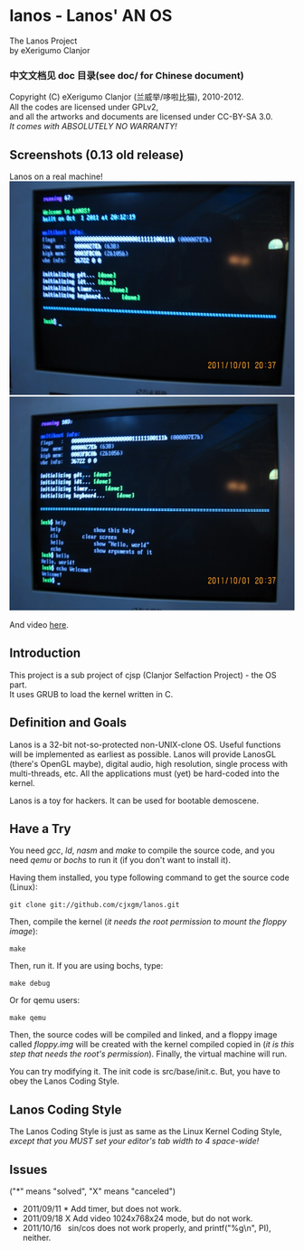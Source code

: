 lanos - Lanos' AN OS
======================================================================
The Lanos Project<br>
by eXerigumo Clanjor

<h3>中文文档见 doc 目录(see doc/ for Chinese document)</h3>

Copyright (C) eXerigumo Clanjor (兰威举/哆啦比猫), 2010-2012.<br>
All the codes are licensed under GPLv2,<br>
and all the artworks and documents are licensed under CC-BY-SA 3.0.<br>
*It comes with ABSOLUTELY NO WARRANTY!*

Screenshots (0.13 old release)
------------------------------------------------------------
Lanos on a real machine!<br>
![](https://github.com/cjxgm/lanos/raw/master/screenshots/01.jpg)
![](https://github.com/cjxgm/lanos/raw/master/screenshots/02.jpg)

And video [here](http://www.tudou.com/programs/view/usYXAXhisVw/).

Introduction
------------------------------------------------------------
This project is a sub project of cjsp (Clanjor Selfaction Project) -
the OS part.<br>
It uses GRUB to load the kernel written in C.<br>

Definition and Goals
------------------------------------------------------------
Lanos is a 32-bit not-so-protected non-UNIX-clone OS. Useful functions
will be implemented as earliest as possible. Lanos will provide
LanosGL (there's OpenGL maybe), digital audio, high resolution,
single process with multi-threads, etc.
All the applications must (yet) be hard-coded into the kernel.

Lanos is a toy for hackers. It can be used for bootable demoscene.

Have a Try
------------------------------------------------------------
You need _gcc_, _ld_, _nasm_ and _make_ to compile the source code,
and you need _qemu_ or _bochs_ to run it (if you don't want to install it).

Having them installed, you type following command
to get the source code (Linux):

	git clone git://github.com/cjxgm/lanos.git

Then, compile the kernel (*it needs the root permission
to mount the floppy image*):

	make

Then, run it. If you are using bochs, type:

	make debug

Or for qemu users:

	make qemu

Then, the source codes will be compiled and linked, and a floppy
image called _floppy.img_ will be created with the kernel compiled
copied in (*it is this step that needs the root's permission*).
Finally, the virtual machine will run.

You can try modifying it. The init code is src/base/init.c.
But, you have to obey the Lanos Coding Style.

Lanos Coding Style
------------------------------------------------------------
The Lanos Coding Style is just as same as the Linux Kernel Coding Style,
*except that you MUST set your editor's tab width to 4 space-wide!*

Issues
------------------------------------------------------------
("\*" means "solved", "X" means "canceled")

 * 2011/09/11 * Add timer, but does not work.
 * 2011/09/18 X Add video 1024x768x24 mode, but do not work.
 * 2011/10/16&nbsp;&nbsp;&nbsp;sin/cos does not work properly, and
   printf("%g\n", PI), neither.
